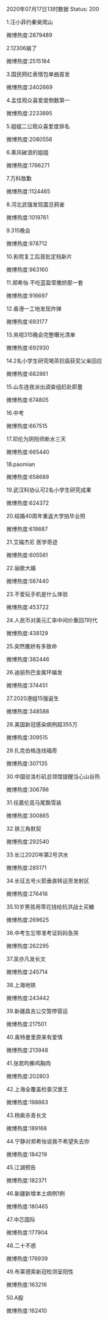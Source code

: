 2020年07月17日13时数据
Status: 200

1.汪小菲约秦昊爬山

微博热度:2879489

2.12306崩了

微博热度:2515184

3.国民网红表情包单曲首发

微博热度:2402669

4.孟佳观众喜爱度倒数第一

微博热度:2233895

5.姐姐二公观众喜爱度排名

微博热度:2080556

6.乘风破浪的姐姐

微博热度:1766271

7.万科致歉

微博热度:1124465

8.河北武强发现震旦鸦雀

微博热度:1019761

9.315晚会

微博热度:978712

10.影院复工后首批定档新片

微博热度:963160

11.郑希怡 不吃蓝盈莹撒娇那一套

微博热度:916697

12.香港一工地发现炸弹

微博热度:693177

13.央视315晚会完整曝光清单

微博热度:692930

14.2名小学生研究喝茶抗癌获奖父亲回应

微博热度:682861

15.山东连夜派出调查组赶赴即墨

微博热度:674805

16.中考

微博热度:667515

17.邓伦为阴阳师断水三天

微博热度:665440

18.paomian

微博热度:658689

19.武汉科协认可2名小学生研究成果

微博热度:624372

20.结婚40周年重返大学拍毕业照

微博热度:619887

21.艾福杰尼 医学奇迹

微博热度:605561

22.骊歌大婚

微博热度:587440

23.不爱玩手机是什么体验

微博热度:453722

24.人民币对美元汇率中间价重回7时代

微博热度:438129

25.突然撒娇有多致命

微博热度:382446

26.迪丽热巴金属环编发

微博热度:374451

27.2020港姐15强诞生

微博热度:348588

28.美国新冠感染病例超355万

微博热度:309515

29.扎克伯格连线福奇

微博热度:307135

30.中国驻洛杉矶总领馆提醒当心山谷热

微博热度:306786

31.任嘉伦高马尾飘雪装

微博热度:300865

32.铁三角默契

微博热度:292540

33.长江2020年第2号洪水

微博热度:285171

34.长征五号火箭垂直转运至发射区

微博热度:276416

35.10岁男孩用零花钱给抗洪战士买糖

微博热度:269625

36.中考生忘带准考证妈妈急哭

微博热度:262295

37.吴亦凡发长文

微博热度:245714

38.上海地铁

微博热度:243442

39.新疆昌吉公交暂停营运

微博热度:217501

40.奥特曼里原来有爱情

微博热度:213948

41.张若昀撕鸡胸肉

微博热度:202803

42.上海全覆盖检查汉堡王

微博热度:198863

43.杨紫杀青长文

微博热度:189168

44.宁静对郑希怡说我不希望失去你

微博热度:184219

45.江湖预告

微博热度:182371

46.新疆新增本土病例1例

微博热度:180465

47.中芯国际

微博热度:177904

48.二十不惑

微博热度:176939

49.布莱德索新冠检测呈阳性

微博热度:163216

50.A股

微博热度:162410

